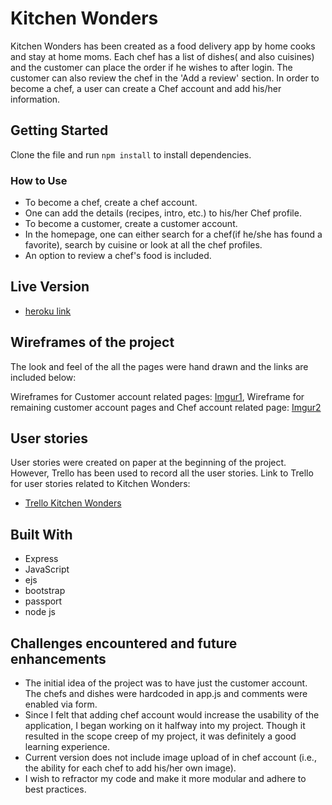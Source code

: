 # Kitchen Wonders
Kitchen Wonders has been created as a food delivery app by home cooks and stay at home moms. Each chef has a list of dishes( and also cuisines) and the customer can place the order if he wishes to after login. The customer can also review the chef in the 'Add a review' section. In order to become a chef, a user can create a Chef account and add his/her information.

## Getting Started
Clone the file and run `npm install` to install dependencies.

### How to Use
* To become a chef, create a chef account.
* One can add the details (recipes, intro, etc.) to his/her Chef profile.
* To become a customer, create a customer account.
* In the homepage, one can either search for a chef(if he/she has found a favorite), search by cuisine or look at all the chef profiles.
* An option to review a chef's food is included.
## Live Version

* [heroku link](https://ancient-chamber-26818.herokuapp.com/)

## Wireframes of the project
The look and feel of the all the pages were hand drawn and the links are included below:

Wireframes for Customer account related pages:
[Imgur1](http://i.imgur.com/HCxpsfM.jpg),
Wireframe for remaining customer account pages and Chef account related page:
[Imgur2](http://i.imgur.com/zJUwOir.jpg)

## User stories

User stories were created on paper at the beginning of the project. However, Trello has been used to record all the user stories. Link to Trello for user stories related to Kitchen Wonders:
* [Trello Kitchen Wonders](https://trello.com/b/gNNY1KYc/user-stories)
## Built With
* Express
* JavaScript
* ejs
* bootstrap
* passport
* node js

## Challenges encountered and future enhancements
* The initial idea of the project was to have just the customer account. The chefs and dishes were hardcoded in app.js and comments were enabled via form.
* Since I felt that adding chef account would increase the usability of the application, I began working on it halfway into my project. Though it resulted in the scope creep of my project, it was definitely a good learning experience.
* Current version does not include image upload of in chef account (i.e., the ability for each chef to add his/her own image).
* I wish to refractor my code and make it more modular and adhere to best practices.
